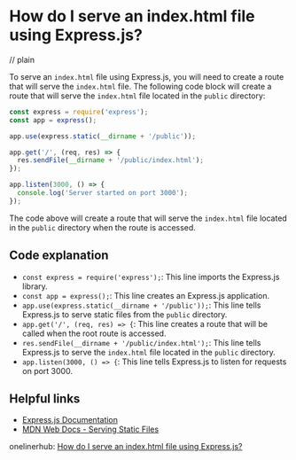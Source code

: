 # How do I serve an index.html file using Express.js?
// plain

To serve an `index.html` file using Express.js, you will need to create a route that will serve the `index.html` file. The following code block will create a route that will serve the `index.html` file located in the `public` directory:

```javascript
const express = require('express');
const app = express();

app.use(express.static(__dirname + '/public'));

app.get('/', (req, res) => {
  res.sendFile(__dirname + '/public/index.html');
});

app.listen(3000, () => {
  console.log('Server started on port 3000');
});
```

The code above will create a route that will serve the `index.html` file located in the `public` directory when the route is accessed.

## Code explanation


- `const express = require('express');`: This line imports the Express.js library.
- `const app = express();`: This line creates an Express.js application.
- `app.use(express.static(__dirname + '/public'));`: This line tells Express.js to serve static files from the `public` directory.
- `app.get('/', (req, res) => {`: This line creates a route that will be called when the root route is accessed.
- `res.sendFile(__dirname + '/public/index.html');`: This line tells Express.js to serve the `index.html` file located in the `public` directory.
- `app.listen(3000, () => {`: This line tells Express.js to listen for requests on port 3000.

## Helpful links

- [Express.js Documentation](https://expressjs.com/en/api.html)
- [MDN Web Docs - Serving Static Files](https://developer.mozilla.org/en-US/docs/Learn/Server-side/Express_Nodejs/skeleton_website#Serving_static_files)

onelinerhub: [How do I serve an index.html file using Express.js?](https://onelinerhub.com/expressjs/how-do-i-serve-an-index-html-file-using-express-js)